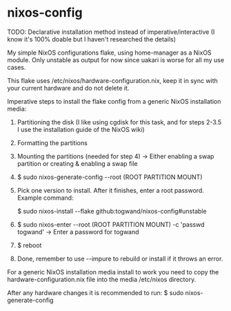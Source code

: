 # nixos-config

TODO: Declarative installation method instead of imperative/interactive (I know it's 100% doable but I haven't researched the details)

My simple NixOS configurations flake, using home-manager as a NixOS module. Only unstable as output for now since uakari is worse for all my use cases.

This flake uses /etc/nixos/hardware-configuration.nix, keep it in sync with your current hardware and do not delete it.

Imperative steps to install the flake config from a generic NixOS installation media:

1. Partitioning the disk (I like using cgdisk for this task, and for steps 2-3.5 I use the installation guide of the NixOS wiki)
2. Formatting the partitions
3. Mounting the partitions (needed for step 4) -> Either enabling a swap partition or creating & enabling a swap file 

4. $ sudo nixos-generate-config --root (ROOT PARTITION MOUNT)
5. Pick one version to install. After it finishes, enter a root password. Example command:
    
    $ sudo nixos-install --flake github:togwand/nixos-config#unstable

6. $ sudo nixos-enter --root (ROOT PARTITION MOUNT) -c 'passwd togwand' -> Enter a password for togwand

7. $ reboot
8. Done, remember to use --impure to rebuild or install if it throws an error. 

For a generic NixOS installation media install to work you need to copy the hardware-configuration.nix file into the media /etc/nixos directory.

After any hardware changes it is recommended to run: $ sudo nixos-generate-config
